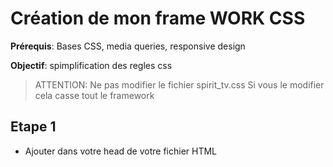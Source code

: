# Création de mon frame WORK CSS 

**Prérequis**: Bases CSS, media queries, responsive design

**Objectif**: spimplification des regles css 

> ATTENTION: Ne pas modifier le fichier spirit_tv.css 
> Si vous le modifier cela casse tout le framework 
## Etape 1

- Ajouter <link rel="stylesheet" href="spirit_tv.css"> dans votre head de votre fichier HTML

